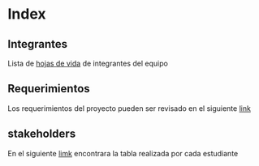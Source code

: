 # Index

## Integrantes
Lista de [hojas de vida](hojas_de_vida/readme.md) de integrantes del equipo

## Requerimientos

Los requerimientos del proyecto pueden ser revisado en el siguiente [link](especificar/readme.md)

## stakeholders

En el siguiente [limk](stakeholders/readme.md) encontrara la tabla realizada por cada estudiante